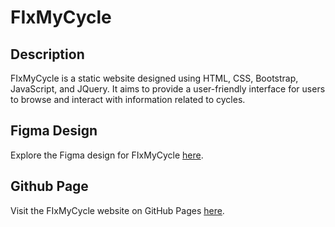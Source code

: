 # FIxMyCycle

## Description
FIxMyCycle is a static website designed using HTML, CSS, Bootstrap, JavaScript, and JQuery. It aims to provide a user-friendly interface for users to browse and interact with information related to cycles.

## Figma Design
Explore the Figma design for FIxMyCycle [here](https://www.figma.com/file/FJjFbdyYMS9Mc46LAFTrWk/FixMyCycle?type=design&node-id=0-1&mode=design).

## Github Page
Visit the FIxMyCycle website on GitHub Pages [here](https://rochankhristi99.github.io/FixMyCycle_Team25/).
